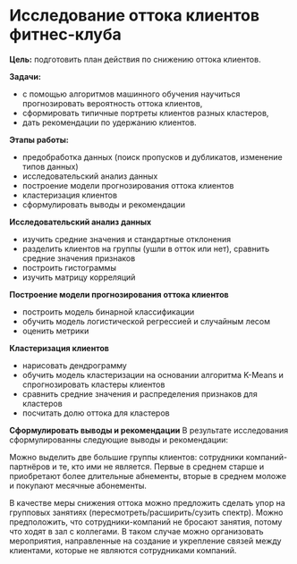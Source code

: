 # Исследование оттока клиентов фитнес-клуба
<b>Цель:</b> подготовить план действия по снижению оттока клиентов.

<b>Задачи:</b> 
- с помощью алгоритмов машинного обучения научиться прогнозировать вероятность оттока клиентов,
- сформировать типичные портреты клиентов разных кластеров,
- дать рекомендации по удержанию клиентов.

<b>Этапы работы:</b>
- предобработка данных (поиск пропусков и дубликатов, изменение типов данных)
- исследовательский анализ данных
- построение модели прогнозирования оттока клиентов
- кластеризация клиентов
- сформулировать выводы и рекомендации

<b>Исследовательский анализ данных</b>
- изучить средние значения и стандартные отклонения
- разделить клиентов на группы (ушли в отток или нет), сравнить средние значения признаков
- построить гистограммы
- изучить матрицу корреляций

<b>Построение модели прогнозирования оттока клиентов</b>
- построить модель бинарной классификации
- обучить модель логистической регрессией и случайным лесом
- оценить метрики

<b>Кластеризация клиентов</b>
- нарисовать дендрограмму
- обучить модель кластеризации на основании алгоритма K-Means и спрогнозировать кластеры клиентов
- сравнить средние значения и распределения признаков для кластеров
- посчитать долю оттока для кластеров

<b>Сформулировать выводы и рекомендации</b>
В результате исследования сформулированны следующие выводы и рекомендации:

Можно выделить две большие группы клиентов: сотрудники компаний-партнёров и те, кто ими не является. Первые в среднем старше и приобретают более длительные абнементы, вторые в среднем моложе и покупают месячные абонементы.

В качестве меры снижения оттока можно предложить сделать упор на групповых занятиях (пересмотреть/расширить/сузить спектр). Можно предположить, что сотрудники-компаний не бросают занятия, потому что ходят в зал с коллегами. В таком случае можно организовать мероприятия, направленные на создание и укрепление связей между клиентами, которые не являются сотрудниками компаний.